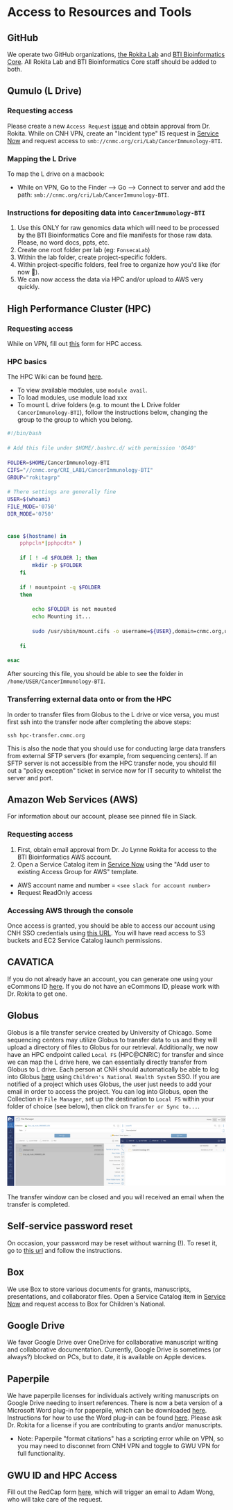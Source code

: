 # Access to Resources and Tools

## GitHub

We operate two GitHub organizations, [the Rokita Lab](https://github.com/rokitalab) and [BTI Bioinformatics Core](https://github.com/childrens-bti). All Rokita Lab and BTI Bioinformatics Core staff should be added to both.

## Qumulo (L Drive)

### Requesting access

Please create a new `Access Request` [issue](https://github.com/childrens-bti/internal-ticket-tracker/issues) and obtain approval from Dr. Rokita.
While on CNH VPN, create an "Incident type" IS request in [Service Now](https://childrensnational.service-now.com/esc?id=ec_pro_dashboard) and request access to `smb://cnmc.org/cri/Lab/CancerImmunology-BTI`.

### Mapping the L Drive

To map the L drive on a macbook:
- While on VPN, Go to the Finder --> Go --> Connect to server and add the path: `smb://cnmc.org/cri/Lab/CancerImmunology-BTI`.

### Instructions for depositing data into `CancerImmunology-BTI`

1. Use this ONLY for raw genomics data which will need to be processed by the BTI Bioinformatics Core and file manifests for those raw data. 
Please, no word docs, ppts, etc.
2. Create one root folder per lab (eg: `FonsecaLab`)
3. Within the lab folder, create project-specific folders.
4. Within project-specific folders, feel free to organize how you'd like (for now 🙂).
5. We can now access the data via HPC and/or upload to AWS very quickly.

## High Performance Cluster (HPC)

### Requesting access

While on VPN, fill out [this](https://criowiki.cnmc.org/doku.php?id=hpc:access) form for HPC access.

### HPC basics 

The HPC Wiki can be found [here](https://criowiki.cnmc.org/doku.php?id=hpc:start). 

- To view available modules, use `module avail`.
- To load modules, use module load xxx
- To mount L drive folders (e.g. to mount the L Drive folder `CancerImmunology-BTI`), follow the instructions below, changing the group to the group to which you belong.

```bash
#!/bin/bash

# Add this file under $HOME/.bashrc.d/ with permission '0640'

FOLDER=$HOME/CancerImmunology-BTI
CIFS="//cnmc.org/CRI_LAB1/CancerImmunology-BTI"
GROUP="rokitagrp"

# There settings are generally fine
USER=$(whoami)
FILE_MODE='0750'
DIR_MODE='0750'


case $(hostname) in
    pphpcln*|pphpcdtn* )

    if [ ! -d $FOLDER ]; then
        mkdir -p $FOLDER
    fi

    if ! mountpoint -q $FOLDER
    then

        echo $FOLDER is not mounted
        echo Mounting it...

        sudo /usr/sbin/mount.cifs -o username=${USER},domain=cnmc.org,uid=${USER},gid=${GROUP},dir_mode=${DIR_MODE},file_mode=${FILE_MODE} $CIFS $FOLDER

    fi

esac
```

After sourcing this file, you should be able to see the folder in `/home/USER/CancerImmunology-BTI`.

### Transferring external data onto or from the HPC 

In order to transfer files from Globus to the L drive or vice versa, you must first ssh into the transfer node after completing the above steps:
```
ssh hpc-transfer.cnmc.org
```
This is also the node that you should use for conducting large data transfers from external SFTP servers (for example, from sequencing centers).
If an SFTP server is not accessible from the HPC transfer node, you should fill out a "policy exception" ticket in service now for IT security to whitelist the server and port.

## Amazon Web Services (AWS)

For information about our account, please see pinned file in Slack.

### Requesting access

1. First, obtain email approval from Dr. Jo Lynne Rokita for access to the BTI Bioinformatics AWS account. 
2. Open a Service Catalog item in [Service Now](https://childrensnational.service-now.com/esc?id=ec_pro_dashboard) using the "Add user to existing Access Group for AWS" template.

- AWS account name and number = `<see slack for account number>`
- Request ReadOnly access

### Accessing AWS through the console

Once access is granted, you should be able to access our account using CNH SSO credentials using [this URL](https://d-9067576cea.awsapps.com/start/). You will have read access to S3 buckets and EC2 Service Catalog launch permissions.

## CAVATICA

If you do not already have an account, you can generate one using your eCommons ID [here](https://cavatica.sbgenomics.com/). If you do not have an eCommons ID, please work with Dr. Rokita to get one.

## Globus

Globus is a file transfer service created by University of Chicago.
Some sequencing centers may utilize Globus to transfer data to us and they will upload a directory of files to Globus for our retrieval.
Additionally, we now have an HPC endpoint called `Local FS` (HPC@CNRIC) for transfer and since we can map the L drive here, we can essentially directly transfer from Globus to L drive.
Each person at CNH should automatically be able to log into Globus [here](https://www.globus.org/) using `Children's National Health System` SSO.
If you are notified of a project which uses Globus, the user just needs to add your email in order to access the project.
You can log into Globus, open the Collection in `File Manager`, set up the destination to `Local FS` within your folder of choice (see below), then click on `Transfer or Sync to...`.

![globus.png](img/globus.png)

The transfer window can be closed and you will received an email when the transfer is completed.

## Self-service password reset

On occasion, your password may be reset without warning (!). To reset it, go to [this url](https://cnh.identitynow.com/r/default/reset-password) and follow the instructions.

## Box

We use Box to store various documents for grants, manuscripts, presentations, and collaborator files. Open a Service Catalog item in [Service Now](https://childrensnational.service-now.com/esc?id=ec_pro_dashboard) and request access to Box for Children's National.

## Google Drive

We favor Google Drive over OneDrive for collaborative manuscript writing and collaborative documentation. Currently, Google Drive is sometimes (or always?) blocked on PCs, but to date, it is available on Apple devices. 

## Paperpile

We have paperpile licenses for individuals actively writing manuscripts on Google Drive needing to insert references. 
There is now a beta version of a Microsoft Word plug-in for paperpile, which can be downloaded [here](https://paperpile.com/word-plugin/).
Instructions for how to use the Word plug-in can be found [here](https://new.paperpile.com/Getting-started-with-Paperpile-and-Word-7ed01d0417a3433f885103ebad04b901).
Please ask Dr. Rokita for a license if you are contributing to grants and/or manuscripts.

- Note: Paperpile "format citations" has a scripting error while on VPN, so you may need to disconnet from CNH VPN and toggle to GWU VPN for full functionality.

## GWU ID and HPC Access

Fill out the RedCap form [here](https://is.gd/ColonialOne), which will trigger an email to Adam Wong, who will take care of the request.

